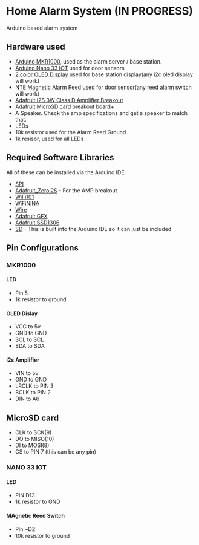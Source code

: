 # Home Alarm System (IN PROGRESS) 
Arduino based alarm system

## Hardware used 
- [Arduino MKR1000](https://store.arduino.cc/usa/arduino-mkr1000), used as the alarm server / base station.
- [Arduino Nano 33 IOT](https://store.arduino.cc/usa/nano-33-iot) used for door sensors  
- [2 color OLED Display](https://www.amazon.com/UCTRONICS-SSD1306-Self-Luminous-Display-Raspberry/dp/B072Q2X2LL/ref=sr_1_7) used for base station display(any i2c oled display will work) 
- [NTE Magnetic Alarm Reed](https://www.ntepartsdirect.com/ENG/PRODUCT/54-630) used for door sensor(any reed alarm switch will work)
- [Adafruit I2S 3W Class D Amplifier Breakout](https://www.adafruit.com/product/3006) 
- [Adafruit MicroSD card breakout board+ ](https://www.adafruit.com/product/254)
- A Speaker. Check the amp specifications and get a speaker to match that. 
- LEDs 
- 10k resistor used for the Alarm Reed Ground 
- 1k resisor, used for all LEDs 

## Required Software Libraries
All of these can be installed via the Arduino IDE. 
- [SPI](https://www.arduino.cc/en/reference/SPI)
- [Adafruit_ZeroI2S](https://github.com/adafruit/Adafruit_ZeroI2S) - For the AMP breakout 
- [WiFi101](https://github.com/arduino-libraries/WiFi101)
- [WiFiNINA](https://github.com/arduino-libraries/WiFiNINA)
- [Wire](https://www.arduino.cc/en/reference/wire)
- [Adafruit GFX](https://github.com/adafruit/Adafruit-GFX-Library)
- [Adafruit SSD1306](https://github.com/adafruit/Adafruit_SSD1306)
- [SD](https://www.arduino.cc/en/reference/SD) - This is built into the Arduino IDE so it can just be included


## Pin Configurations 

### MKR1000 

#### LED 
- Pin 5  
- 1k resistor to ground

#### OLED Dislay
- VCC to 5v
- GND to GND 
- SCL to SCL 
- SDA to SDA 

#### i2s Amplifier 
- VIN to 5v
- GND to GND
- LRCLK to PIN 3 
- BCLK to PIN 2 
- DIN to A6

## MicroSD card
- CLK to SCK(9) 
- DO to MISO(10)
- DI to MOSI(8)
- CS to PIN 7 (this can be any pin)

### NANO 33 IOT
#### LED 
-  PIN D13 
-  1k resistor to GND

#### MAgnetic Reed Switch 
- Pin ~D2 
- 10k resistor to ground 